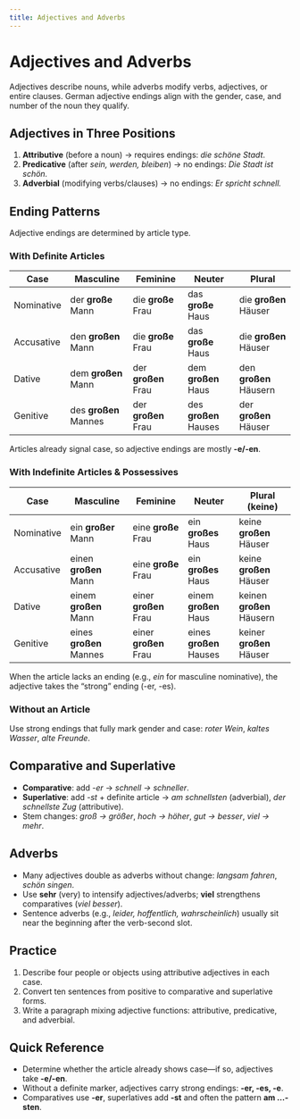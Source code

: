 ```yaml
---
title: Adjectives and Adverbs
---
```


# Adjectives and Adverbs

Adjectives describe nouns, while adverbs modify verbs, adjectives, or entire clauses. German adjective endings align with the gender, case, and number of the noun they qualify.

## Adjectives in Three Positions

1. **Attributive** (before a noun) → requires endings: *die schöne Stadt*.
2. **Predicative** (after *sein, werden, bleiben*) → no endings: *Die Stadt ist schön.*
3. **Adverbial** (modifying verbs/clauses) → no endings: *Er spricht schnell.*

## Ending Patterns

Adjective endings are determined by article type.

### With Definite Articles

| Case        | Masculine | Feminine | Neuter | Plural |
|-------------|-----------|----------|--------|--------|
| Nominative  | der **große** Mann   | die **große** Frau | das **große** Haus | die **großen** Häuser |
| Accusative  | den **großen** Mann  | die **große** Frau | das **große** Haus | die **großen** Häuser |
| Dative      | dem **großen** Mann  | der **großen** Frau | dem **großen** Haus | den **großen** Häusern |
| Genitive    | des **großen** Mannes | der **großen** Frau | des **großen** Hauses | der **großen** Häuser |

Articles already signal case, so adjective endings are mostly **-e/-en**.

### With Indefinite Articles & Possessives

| Case        | Masculine | Feminine | Neuter | Plural (keine) |
|-------------|-----------|----------|--------|----------------|
| Nominative  | ein **großer** Mann  | eine **große** Frau | ein **großes** Haus | keine **großen** Häuser |
| Accusative  | einen **großen** Mann | eine **große** Frau | ein **großes** Haus | keine **großen** Häuser |
| Dative      | einem **großen** Mann | einer **großen** Frau | einem **großen** Haus | keinen **großen** Häusern |
| Genitive    | eines **großen** Mannes | einer **großen** Frau | eines **großen** Hauses | keiner **großen** Häuser |

When the article lacks an ending (e.g., *ein* for masculine nominative), the adjective takes the “strong” ending (-er, -es).

### Without an Article

Use strong endings that fully mark gender and case: *roter Wein*, *kaltes Wasser*, *alte Freunde*.

## Comparative and Superlative

- **Comparative**: add *-er* → *schnell → schneller*.
- **Superlative**: add *-st* + definite article → *am schnellsten* (adverbial), *der schnellste Zug* (attributive).
- Stem changes: *groß → größer*, *hoch → höher*, *gut → besser*, *viel → mehr*.

## Adverbs

- Many adjectives double as adverbs without change: *langsam fahren*, *schön singen*.
- Use **sehr** (very) to intensify adjectives/adverbs; **viel** strengthens comparatives (*viel besser*).
- Sentence adverbs (e.g., *leider, hoffentlich, wahrscheinlich*) usually sit near the beginning after the verb-second slot.

## Practice

1. Describe four people or objects using attributive adjectives in each case.
2. Convert ten sentences from positive to comparative and superlative forms.
3. Write a paragraph mixing adjective functions: attributive, predicative, and adverbial.

## Quick Reference

- Determine whether the article already shows case—if so, adjectives take **-e/-en**.
- Without a definite marker, adjectives carry strong endings: **-er, -es, -e**.
- Comparatives use **-er**, superlatives add **-st** and often the pattern **am …-sten**.
